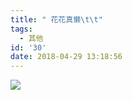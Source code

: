 ```yaml
---
title: " 花花真懒\t\t"
tags:
  - 其他
id: '30'
date: 2018-04-29 13:18:56
---
```


![](http://liuyonghua.cn/wp-content/uploads/2018/04/wp-1524979075260..jpg)